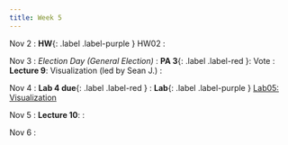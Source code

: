 ```yaml
---
title: Week 5
---
```

Nov 2
:  **HW**{: .label .label-purple } HW02
: [](#)

Nov 3
: *Election Day (General Election)*
: **PA 3**{: .label .label-red }: Vote 
: **Lecture 9**: Visualization (led by Sean J.)
: [](#)

Nov 4
: **Lab 4 due**{: .label .label-red }
:  **Lab**{: .label .label-purple } [Lab05: Visualization](https://data1.lsit.ucsb.edu/hub/user-redirect/git-pull?repo=https://github.com/ucsb-ds/ds1-f20-content&subPath=lab05/lab05.ipynb)

Nov 5
: **Lecture 10**:
: [](#)

Nov 6
: [](#)

